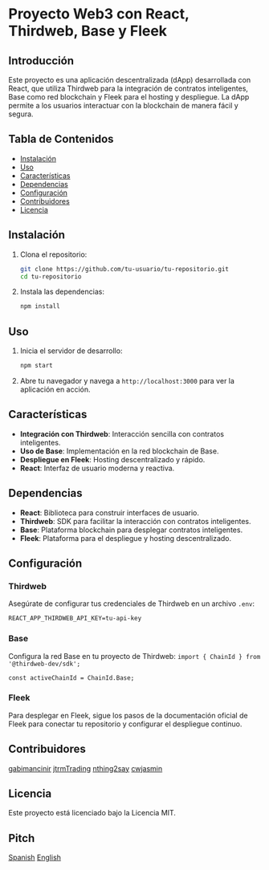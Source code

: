 # Proyecto Web3 con React, Thirdweb, Base y Fleek

## Introducción

Este proyecto es una aplicación descentralizada (dApp) desarrollada con React, que utiliza Thirdweb para la integración de contratos inteligentes, Base como red blockchain y Fleek para el hosting y despliegue. La dApp permite a los usuarios interactuar con la blockchain de manera fácil y segura.

## Tabla de Contenidos

- [Instalación](#instalación)
- [Uso](#uso)
- [Características](#características)
- [Dependencias](#dependencias)
- [Configuración](#configuración)
- [Contribuidores](#contribuidores)
- [Licencia](#licencia)

## Instalación

1. Clona el repositorio:
    ```sh
    git clone https://github.com/tu-usuario/tu-repositorio.git
    cd tu-repositorio
    ```

2. Instala las dependencias:
    ```sh
    npm install
    ```

## Uso

1. Inicia el servidor de desarrollo:
    ```sh
    npm start
    ```

2. Abre tu navegador y navega a `http://localhost:3000` para ver la aplicación en acción.

## Características

- **Integración con Thirdweb**: Interacción sencilla con contratos inteligentes.
- **Uso de Base**: Implementación en la red blockchain de Base.
- **Despliegue en Fleek**: Hosting descentralizado y rápido.
- **React**: Interfaz de usuario moderna y reactiva.

## Dependencias

- **React**: Biblioteca para construir interfaces de usuario.
- **Thirdweb**: SDK para facilitar la interacción con contratos inteligentes.
- **Base**: Plataforma blockchain para desplegar contratos inteligentes.
- **Fleek**: Plataforma para el despliegue y hosting descentralizado.

## Configuración

### Thirdweb

Asegúrate de configurar tus credenciales de Thirdweb en un archivo `.env`:
```env
REACT_APP_THIRDWEB_API_KEY=tu-api-key
```
### Base
Configura la red Base en tu proyecto de Thirdweb:
```import { ChainId } from '@thirdweb-dev/sdk';```

```const activeChainId = ChainId.Base;```
### Fleek
Para desplegar en Fleek, sigue los pasos de la documentación oficial de Fleek para conectar tu repositorio y configurar el despliegue continuo.

## Contribuidores

[gabimancinir](https://github.com/gabimancini)
[jtrmTrading](https://github.com/jtrmTrading)
[nthing2say](https://github.com/nthing2say)
[cwjasmin](https://github.com/cwjasmin)

## Licencia
Este proyecto está licenciado bajo la Licencia MIT.

## Pitch
[Spanish](https://drive.google.com/file/d/1mWikWJ7Km97kIN0rRw8P-JbaWQ3eMGpg/view)
[English](https://drive.google.com/file/d/1rrGcHLpRq8vontx0FM_iPSKY7jAva0aS/view?usp=drive_link)